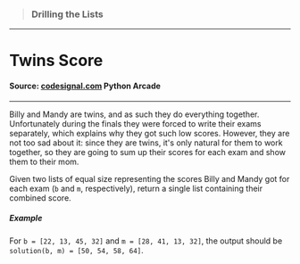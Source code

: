 > ### Drilling the Lists

---

# Twins Score

#### Source: [codesignal.com](https://codesignal.com/) Python Arcade

---

Billy and Mandy are twins, and as such they do everything together. Unfortunately during the finals they were forced to write their exams separately, which explains why they got such low scores. However, they are not too sad about it: since they are twins, it's only natural for them to work together, so they are going to sum up their scores for each exam and show them to their mom.

Given two lists of equal size representing the scores Billy and Mandy got for each exam (`b` and `m`, respectively), return a single list containing their combined score.

##### Example

For `b = [22, 13, 45, 32]` and `m = [28, 41, 13, 32]`,
the output should be
`solution(b, m) = [50, 54, 58, 64]`.
